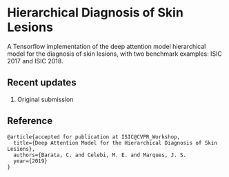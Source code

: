# Hierarchical Diagnosis of Skin Lesions
A Tensorflow implementation of the deep attention model hierarchical model for the diagnosis of skin lesions, with two benchmark examples: ISIC 2017 and ISIC 2018.

## Recent updates
1. Original submission


## Reference

```
@article{accepted for publication at ISIC@CVPR_Workshop,
  title={Deep Attention Model for the Hierarchical Diagnosis of Skin Lesions},
  authors={Barata, C. and Celebi, M. E. and Marques, J. S.
  year={2019}
}
```
